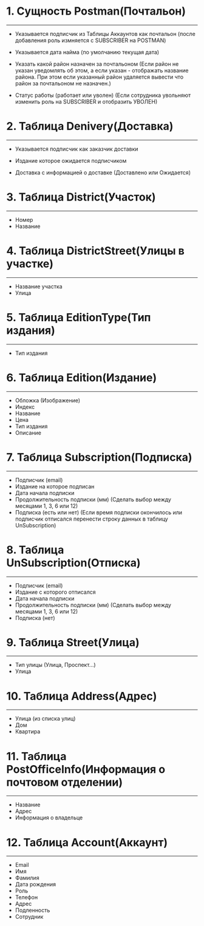 # 1. Сущность Postman(Почтальон)
---
- Указывается подписчик из Таблицы Аккаунтов как почтальон (после добавления роль измняется с SUBSCRIBER на POSTMAN)

- Указывается дата найма (по умолчанию текущая дата)

- Указать какой район назначен за почтальоном (Если район не указан уведомлять об этом, а если указан - отображать название района. При этом если указанный район удаляется вывести что район за почтальоном не назначен.)

- Статус работы (работает или уволен) (Если сотрудника увольняют изменить роль на SUBSCRIBER и отобразить УВОЛЕН)

# 2. Таблица Denivery(Доставка)
---
- Указывается подписчик как заказчик доставки

- Издание которое ожидается подписчиком

- Доставка с информацией о доставке (Доставлено или Ожидается)

# 3. Таблица District(Участок)
---
- Номер
- Название

# 4. Таблица DistrictStreet(Улицы в участке)
---
- Название участка
- Улица

# 5. Таблица EditionType(Тип издания)
---
- Тип издания

# 6. Таблица Edition(Издание)
---
- Обложка (Изображение)
- Индекс
- Название
- Цена
- Тип издания
- Описание

# 7. Таблица Subscription(Подписка)
---
- Подписчик (email)
- Издание на которое подписан
- Дата начала подписки
- Продолжительность подписки (мм) (Сделать выбор между месяцами 1, 3, 6 или 12)
- Подписка (есть или нет) (Если время подписки окончилось или подписчик отписался перенести строку данных в таблицу UnSubscription)

# 8. Таблица UnSubscription(Отписка)
---
- Подписчик (email)
- Издание с которого отписался
- Дата начала подписки
- Продолжительность подписки (мм) (Сделать выбор между месяцами 1, 3, 6 или 12)
- Подписка (нет)

# 9. Таблица Street(Улица)
---
- Тип улицы (Улица, Проспект...)
- Улица

# 10. Таблица Address(Адрес)
---
- Улица (из списка улиц)
- Дом
- Квартира

# 11. Таблица PostOfficeInfo(Информация о почтовом отделении)
---
- Название
- Адрес
- Информация о владельце

# 12. Таблица Account(Аккаунт)
---
- Email
- Имя
- Фамилия
- Дата рождения
- Роль
- Телефон
- Адрес
- Подленность
- Сотрудник







